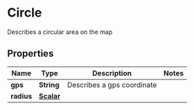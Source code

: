 

# Circle

Describes a circular area on the map

## Properties

| Name | Type | Description | Notes |
|------------ | ------------- | ------------- | -------------|
|**gps** | **String** | Describes a gps coordinate |  |
|**radius** | [**Scalar**](Scalar.md) |  |  |



